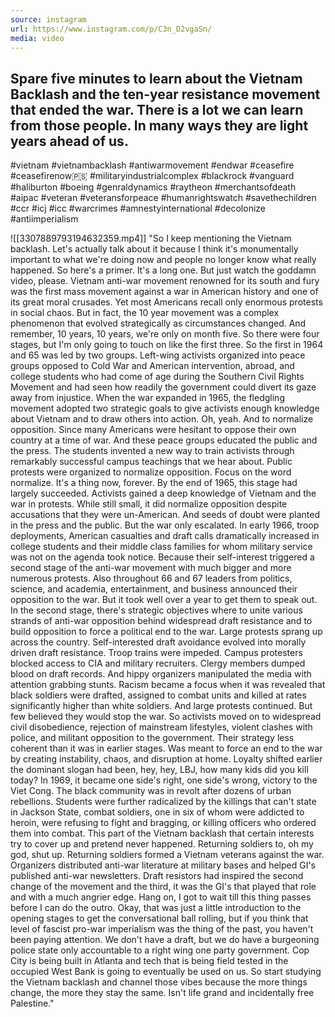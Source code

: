 ```yaml
---
source: instagram
url: https://www.instagram.com/p/C3n_D2vgaSn/
media: video
---
```


## Spare five minutes to learn about the Vietnam Backlash and the ten-year resistance movement that ended the war. There is a lot we can learn from those people. In many ways they are light years ahead of us.

#vietnam #vietnambacklash #antiwarmovement #endwar #ceasefire #ceasefirenow🇵🇸 #militaryindustrialcomplex #blackrock #vanguard #haliburton #boeing #genraldynamics #raytheon #merchantsofdeath #aipac #veteran #veteransforpeace #humanrightswatch #savethechildren #ccr #icj #icc #warcrimes #amnestyinternational #decolonize #antiimperialism

![[3307889793194632359.mp4]]
"So I keep mentioning the Vietnam backlash.
Let's actually talk about it because I think it's
monumentally important to what we're doing now
and people no longer know what really happened.
So here's a primer.
It's a long one.
But just watch the goddamn video, please.
Vietnam anti-war movement renowned for its south and
fury was the first mass movement against a war
in American history and one of its great moral crusades.
Yet most Americans recall only enormous protests
in social chaos.
But in fact, the 10 year movement was a complex phenomenon
that evolved strategically as circumstances changed.
And remember, 10 years, 10 years, we're only on month five.
So there were four stages, but I'm only going to touch
on like the first three.
So the first in 1964 and 65 was led by two groups.
Left-wing activists organized into peace groups opposed
to Cold War and American intervention, abroad, and
college students who had come of age during the Southern
Civil Rights Movement and had seen how readily the
government could divert its gaze away from injustice.
When the war expanded in 1965, the fledgling movement
adopted two strategic goals to give activists enough
knowledge about Vietnam and to draw others into action.
Oh, yeah.
And to normalize opposition.
Since many Americans were hesitant to oppose their own
country at a time of war.
And these peace groups educated the public and the press.
The students invented a new way to train activists
through remarkably successful campus teachings that we hear
about.
Public protests were organized to normalize opposition.
Focus on the word normalize.
It's a thing now, forever.
By the end of 1965, this stage had largely succeeded.
Activists gained a deep knowledge of Vietnam and the war
in protests.
While still small, it did normalize opposition despite
accusations that they were un-American.
And seeds of doubt were planted in the press and the public.
But the war only escalated.
In early 1966, troop deployments, American casualties and
draft calls dramatically increased in college students
and their middle class families for whom military service
was not on the agenda took notice.
Because their self-interest triggered a second stage of
the anti-war movement with much bigger and more
numerous protests.
Also throughout 66 and 67 leaders from politics, science,
and academia, entertainment, and business announced their
opposition to the war.
But it took well over a year to get them to speak out.
In the second stage, there's strategic objectives where to
unite various strands of anti-war opposition behind widespread
draft resistance and to build opposition to force a
political end to the war.
Large protests sprang up across the country.
Self-interested draft avoidance evolved into morally driven
draft resistance.
Troop trains were impeded.
Campus protesters blocked access to CIA and military
recruiters.
Clergy members dumped blood on draft records.
And hippy organizers manipulated the media with attention
grabbing stunts.
Racism became a focus when it was revealed that black
soldiers were drafted, assigned to combat units and killed
at rates significantly higher than white soldiers.
And large protests continued.
But few believed they would stop the war.
So activists moved on to widespread civil disobedience,
rejection of mainstream lifestyles, violent clashes with
police, and militant opposition to the government.
Their strategy less coherent than it was in earlier stages.
Was meant to force an end to the war by creating instability,
chaos, and disruption at home.
Loyalty shifted earlier the dominant slogan had been,
hey, hey, LBJ, how many kids did you kill today?
In 1969, it became one side's right, one side's wrong,
victory to the Viet Cong.
The black community was in revolt after dozens of urban
rebellions.
Students were further radicalized by the killings that
can't state in Jackson State, combat soldiers, one in
six of whom were addicted to heroin, were refusing to
fight and bragging, or killing officers who ordered them
into combat.
This part of the Vietnam backlash that certain
interests try to cover up and pretend never happened.
Returning soldiers to, oh my god, shut up.
Returning soldiers formed a Vietnam veterans against the
war.
Organizers distributed anti-war literature at
military bases and helped GI's published anti-war
newsletters.
Draft resistors had inspired the second change of the
movement and the third, it was the GI's that played that role
and with a much angrier edge.
Hang on, I got to wait till this thing passes before I can do
the outro.
Okay, that was just a little introduction to the opening
stages to get the conversational ball rolling, but if you
think that level of fascist pro-war imperialism was the
thing of the past, you haven't been paying attention.
We don't have a draft, but we do have a burgeoning
police state only accountable to a right wing one party
government.
Cop City is being built in Atlanta and tech that is being
field tested in the occupied West Bank is going to
eventually be used on us.
So start studying the Vietnam backlash and channel those
vibes because the more things change, the more they stay
the same.
Isn't life grand and incidentally free Palestine."
